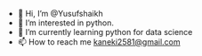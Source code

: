 - 👋 Hi, I’m @Yusufshaikh
- 👀 I’m interested in python.
- 🌱 I’m currently learning python for data science
- 📫 How to reach me kaneki2581@gmail.com
